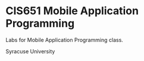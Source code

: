 # CIS651 Mobile Application Programming

Labs for Mobile Application Programming class.

Syracuse University
